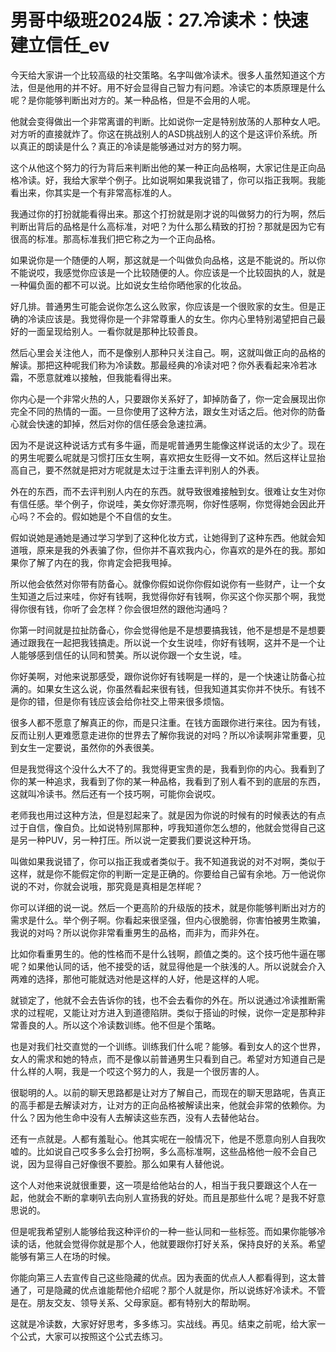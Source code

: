 # 男哥中级班2024版：27.冷读术：快速建立信任_ev

今天给大家讲一个比较高级的社交策略。名字叫做冷读术。很多人虽然知道这个方法，但是他用的并不好。用不好会显得自己智力有问题。冷读它的本质原理是什么呢？是你能够判断出对方的。某一种品格，但是不会用的人呢。

他就会变得做出一个非常离谱的判断。比如说你一定是特别放荡的人那种女人吧。对方听的直接就炸了。你这在挑战别人的ASD挑战别人的这个是这评价系统。所以真正的朗读是什么？真正的冷读是能够通过对方的努力啊。

这个从他这个努力的行为背后来判断出他的某一种正向品格啊，大家记住是正向品格冷读。好，我给大家举个例子。比如说啊如果我说错了，你可以指正我啊。我能看出来，你其实是一个有非常高标准的人。

我通过你的打扮就能看得出来。那这个打扮就是刚才说的叫做努力的行为啊，然后判断出背后的品格是什么高标准，对吧？为什么那么精致的打扮？那就是因为它有很高的标准。那高标准我们把它称之为一个正向品格。

如果说你是一个随便的人啊，那这就是一个叫做负向品格，这是不能说的。所以你不能说哎，我感觉你应该是一个比较随便的人。你应该是一个比较固执的人，就是一种偏负面的都不可以说。比如说女生给你晒他家的化妆品。

好几排。普通男生可能会说你怎么这么败家，你应该是一个很败家的女生。但是正确的冷读应该是。我觉得你是一个非常尊重人的女生。你内心里特别渴望把自己最好的一面呈现给别人。一看你就是那种比较善良。

然后心里会关注他人，而不是像别人那种只关注自己。啊，这就叫做正向的品格的解读。那把这种呢我们称为冷读数。那最经典的冷读对吧？你外表看起来冷若冰霜，不愿意就难以接触，但我能看得出来。

你内心是一个非常火热的人，只要跟你关系好了，卸掉防备了，你一定会展现出你完全不同的热情的一面。一旦你使用了这种方法，跟女生对话之后。他对你的防备心就会快速的卸掉，然后对你的信任感会急速拉满。

因为不是说这种说话方式有多牛逼，而是呢普通男生能像这样说话的太少了。现在的男生呢要么呢就是习惯打压女生啊，喜欢把女生贬得一文不如。然后这样让显抬高自己，要不然就是把对方呢就是太过于注重去评判别人的外表。

外在的东西，而不去评判别人内在的东西。就导致很难接触到女。很难让女生对你有信任感。举个例子，你说哇，美女你好漂亮啊，你好性感啊，你觉得她会因此开心吗？不会的。假如她是个不自信的女生。

假如说她是通她是通过学习学到了这种化妆方式，让她得到了这种东西。他就会知道哦，原来是我的外表骗了你，但你并不喜欢我内心，你喜欢的是外在的我。那如果你了解了内在的我，你肯定会把我甩掉。

所以他会依然对你带有防备心。就像你假如说你你假如说你有一些财产，让一个女生知道之后过来哇，你好有钱啊，我觉得你好有钱啊，你买这个你买那个啊，我觉得你很有钱，你听了会怎样？你会很坦然的跟他沟通吗？

你第一时间就是拉扯防备心，你会觉得他是不是想要搞我钱，他不是想是不是想要通过跟我在一起把我钱搞走。所以说一个女生说哇，你好有钱啊，这并不是一个让人能够感到信任的认同和赞美。所以说你跟一个女生说，哇。

你好美啊，对他来说那感受，跟你说你好有钱啊是一样的，是一个快速让防备心拉满的。如果女生这么说，你虽然看起来很有钱，但我知道其实你并不快乐。有钱不是你的错，但是你有钱应该会给你社交上带来很多烦恼。

很多人都不愿意了解真正的你，而是只注重。在钱方面跟你进行来往。因为有钱，反而让别人更难愿意走进你的世界去了解你我说的对吗？所以冷读啊非常重要，见到女生一定要说，虽然你的外表很美。

但是我觉得这个没什么大不了的。我觉得更宝贵的是，我看到你的内心。我看到了你的某一种追求，我看到了你的某一种品格，我看到了别人看不到的底层的东西，这就叫冷读书。然后还有一个技巧啊，可能你会说哎。

老师我也用过这种方法，但是怼起来了。就是因为你说的时候有的时候表达的有点过于自信，像自负。比如说特别屌那种，哼我知道你怎么想的，他就会觉得自己这是另一种PUV，另一种打压。所以说一定要我们要说这种开场。

叫做如果我说错了，你可以指正我或者类似于。我不知道我说的对不对啊，类似于这样，就是你不能假定你的判断一定是正确的。你要给自己留有余地。万一他说你说的不对，你就会说哦，那究竟是真相是怎样呢？

你可以详细的说一说。然后一个更高阶的升级版的技术，就是你能够判断出对方的需求是什么。举个例子啊。你看起来很坚强，但内心很脆弱，你害怕被男生欺骗，我说的对吗？所以说你非常看重男生的品格，而非为，而非外在。

比如你看重男生的。他的性格而不是什么钱啊，颜值之类的。这个技巧他牛逼在哪呢？如果他认同的话，他不接受的话，就显得他是一个肤浅的人。所以说就会介入两难的选择，那他可能就选对他是这样的人好，他是这样的人呢。

就锁定了，他就不会去告诉你的钱，也不会去看你的外在。所以说通过冷读推断需求的过程呢，又能让对方进入到道德陷阱。类似于搭讪的时候，说你一定是那种非常善良的人。所以这个冷读数训练。他不但是个策略。

也是对我们社交直觉的一个训练。训练我们什么呢？能够。看到女人的这个世界，女人的需求和她的特点，而不是像以前普通男生只看到自己。希望对方知道自己是什么样的人啊，我是一个哎这个努力的人，我是一个很厉害的人。

很聪明的人。以前的聊天思路都是让对方了解自己，而现在的聊天思路呢，告真正的高手都是去解读对方，让对方的正向品格被解读出来，他就会非常的依赖你。为什么？因为他生命中没有人去解读这些东西，没有人去替他站台。

还有一点就是。人都有羞耻心。他其实呢在一般情况下，他是不愿意向别人自我吹嘘的。比如说自己哎多多么会打扮啊，多么高标准啊，这些品格他一般不会自己说，因为显得自己好像很不要脸。那么如果有人替他说。

这个人对他来说就很重要，这一项是给他站台的人，相当于我只要跟这个人在一起，他就会不断的拿喇叭去向别人宣扬我的好处。而且是那些什么呢？是我不好意思说的。

但是呢我希望别人能够给我这种评价的一种一些认同和一些标签。而如果你能够冷读的话，他就会觉得你就是那个人，他就要跟你打好关系，保持良好的关系。希望能够有第三人在场的时候。

你能向第三人去宣传自己这些隐藏的优点。因为表面的优点人人都看得到，这太普通了，可是隐藏的优点谁能帮他介绍呢？那个人就是你，所以说练好冷读术。不管是在。朋友交友、领导关系、父母家庭。都有特别大的帮助啊。

这就是冷读数，大家好好思考，多多练习。实战线。再见。结束之前呢，给大家一个公式，大家可以按照这个公式去练习。

